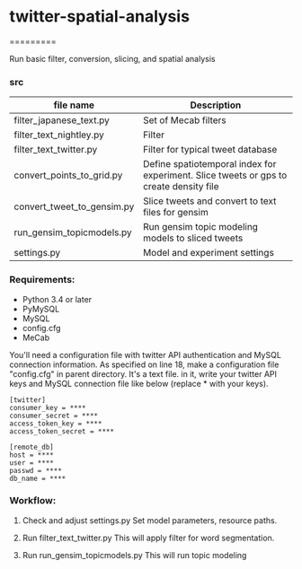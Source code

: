 # twitter-spatial-analysis
=========

Run basic filter, conversion, slicing, and spatial analysis

### src

| file name     | Description                    |
| ------------- | ------------------------------ |
| filter_japanese_text.py | Set of Mecab filters |
| filter_text_nightley.py | Filter |
| filter_text_twitter.py | Filter for typical tweet database |
| convert_points_to_grid.py | Define spatiotemporal index for experiment. Slice tweets or gps to create density file |
| convert_tweet_to_gensim.py | Slice tweets and convert to text files for gensim |
| run_gensim_topicmodels.py | Run gensim topic modeling models to sliced tweets |
| settings.py | Model and experiment settings |


### Requirements:
* Python 3.4 or later
* PyMySQL
* MySQL
* config.cfg
* MeCab

You'll need a configuration file with twitter API authentication and MySQL connection information.
As specified on line 18, make a configuration file "config.cfg" in parent directory.
It's a text file. in it, write your twitter API keys and MySQL
connection file like below (replace * with your keys).

```
[twitter]
consumer_key = ****
consumer_secret = ****
access_token_key = ****
access_token_secret = ****

[remote_db]
host = ****
user = ****
passwd = ****
db_name = ****
```

### Workflow:
1. Check and adjust settings.py
Set model parameters, resource paths.

2. Run filter_text_twitter.py
This will apply filter for word segmentation.

3. Run run_gensim_topicmodels.py
This will run topic modeling